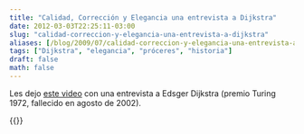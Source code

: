 ```yaml
---
title: "Calidad, Corrección y Elegancia una entrevista a Dijkstra"
date: 2012-03-03T22:25:11-03:00
slug: "calidad-correccion-y-elegancia-una-entrevista-a-dijkstra"
aliases: [/blog/2009/07/calidad-correccion-y-elegancia-una-entrevista-a-dijkstra.html]
tags: ["Dijkstra", "elegancia", "próceres", "historia"]
draft: false
math: false
---
```


Les dejo [este video](https://www.youtube.com/watch?v=mLEOZO1GwVc) con
una entrevista a Edsger Dijkstra (premio Turing 1972, fallecido en
agosto de 2002).

{{<youtube mLEOZO1GwVc>}}
